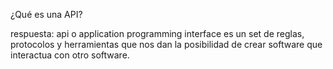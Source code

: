 ¿Qué es una API?

respuesta: api o application programming interface es un set de reglas, protocolos y herramientas que nos dan la posibilidad de crear software que interactua con otro software.